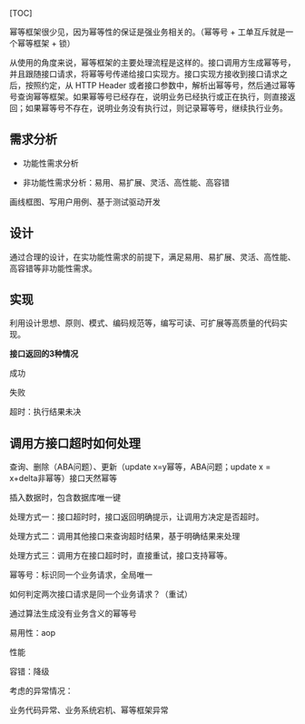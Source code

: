 [TOC]

幂等框架很少见，因为幂等性的保证是强业务相关的。（幂等号 + 工单互斥就是一个幂等框架 + 锁）

从使用的角度来说，幂等框架的主要处理流程是这样的。接口调用方生成幂等号，并且跟随接口请求，将幂等号传递给接口实现方。接口实现方接收到接口请求之后，按照约定，从 HTTP Header 或者接口参数中，解析出幂等号，然后通过幂等号查询幂等框架。如果幂等号已经存在，说明业务已经执行或正在执行，则直接返回；如果幂等号不存在，说明业务没有执行过，则记录幂等号，继续执行业务。

## 需求分析

- 功能性需求分析

- 非功能性需求分析：易用、易扩展、灵活、高性能、高容错



画线框图、写用户用例、基于测试驱动开发

## 设计

通过合理的设计，在实功能性需求的前提下，满足易用、易扩展、灵活、高性能、高容错等非功能性需求。

## 实现

利用设计思想、原则、模式、编码规范等，编写可读、可扩展等高质量的代码实现。



**接口返回的3种情况**

成功

失败

超时：执行结果未决



## 调用方接口超时如何处理

查询、删除（ABA问题）、更新（update x=y幂等，ABA问题；update x = x+delta非幂等）接口天然幂等

插入数据时，包含数据库唯一键

处理方式一：接口超时时，接口返回明确提示，让调用方决定是否超时。

处理方式二：调用其他接口来查询超时结果，基于明确结果来处理

处理方式三：调用方在接口超时时，直接重试，接口支持幂等。



幂等号：标识同一个业务请求，全局唯一

如何判定两次接口请求是同一个业务请求？（重试）

通过算法生成没有业务含义的幂等号



易用性：aop

性能

容错：降级









考虑的异常情况：

业务代码异常、业务系统宕机、幂等框架异常







